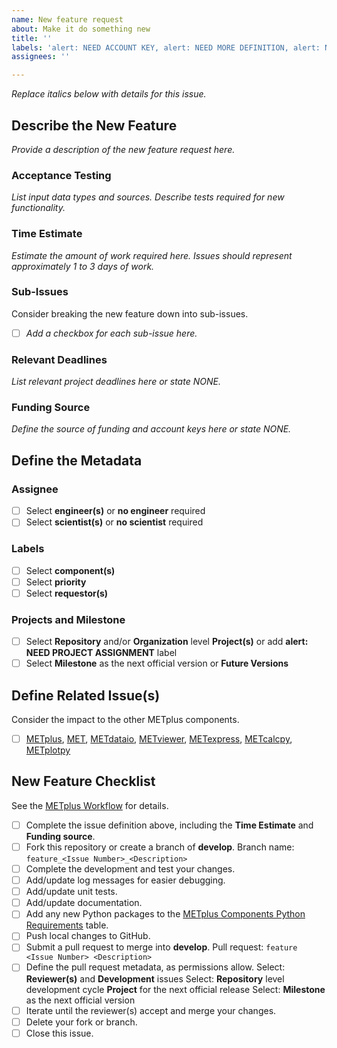 ```yaml
---
name: New feature request
about: Make it do something new
title: ''
labels: 'alert: NEED ACCOUNT KEY, alert: NEED MORE DEFINITION, alert: NEED PROJECT ASSIGNMENT, type: new feature'
assignees: ''

---
```


*Replace italics below with details for this issue.*

## Describe the New Feature ##
*Provide a description of the new feature request here.*

### Acceptance Testing ###
*List input data types and sources.*
*Describe tests required for new functionality.*

### Time Estimate ###
*Estimate the amount of work required here.*
*Issues should represent approximately 1 to 3 days of work.*

### Sub-Issues ###
Consider breaking the new feature down into sub-issues.
- [ ] *Add a checkbox for each sub-issue here.*

### Relevant Deadlines ###
*List relevant project deadlines here or state NONE.*

### Funding Source ###
*Define the source of funding and account keys here or state NONE.*

## Define the Metadata ##

### Assignee ###
- [ ] Select **engineer(s)** or **no engineer** required
- [ ] Select **scientist(s)** or **no scientist** required

### Labels ###
- [ ] Select **component(s)**
- [ ] Select **priority**
- [ ] Select **requestor(s)**

### Projects and Milestone ###
- [ ] Select **Repository** and/or **Organization** level **Project(s)** or add **alert: NEED PROJECT ASSIGNMENT** label
- [ ] Select **Milestone** as the next official version or **Future Versions**

## Define Related Issue(s) ##
Consider the impact to the other METplus components.
- [ ] [METplus](https://github.com/dtcenter/METplus/issues/new/choose), [MET](https://github.com/dtcenter/MET/issues/new/choose), [METdataio](https://github.com/dtcenter/METdataio/issues/new/choose), [METviewer](https://github.com/dtcenter/METviewer/issues/new/choose), [METexpress](https://github.com/dtcenter/METexpress/issues/new/choose), [METcalcpy](https://github.com/dtcenter/METcalcpy/issues/new/choose), [METplotpy](https://github.com/dtcenter/METplotpy/issues/new/choose)

## New Feature Checklist ##
See the [METplus Workflow](https://metplus.readthedocs.io/en/latest/Contributors_Guide/github_workflow.html) for details.
- [ ] Complete the issue definition above, including the **Time Estimate** and **Funding source**.
- [ ] Fork this repository or create a branch of **develop**.
Branch name: `feature_<Issue Number>_<Description>`
- [ ] Complete the development and test your changes.
- [ ] Add/update log messages for easier debugging.
- [ ] Add/update unit tests.
- [ ] Add/update documentation.
- [ ] Add any new Python packages to the [METplus Components Python Requirements](https://metplus.readthedocs.io/en/develop/Users_Guide/overview.html#metplus-components-python-requirements) table.
- [ ] Push local changes to GitHub.
- [ ] Submit a pull request to merge into **develop**.
Pull request: `feature <Issue Number> <Description>`
- [ ] Define the pull request metadata, as permissions allow.
Select: **Reviewer(s)** and **Development** issues
Select: **Repository** level development cycle **Project** for the next official release
Select: **Milestone** as the next official version
- [ ] Iterate until the reviewer(s) accept and merge your changes.
- [ ] Delete your fork or branch.
- [ ] Close this issue.
